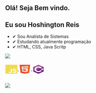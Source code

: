 ## Olá! Seja Bem vindo.
## Eu sou Hoshington Reis

- ✔ Sou Analista de Sistemas 
- ✔ Estudando atualmente programação 
- ✔ HTML, CSS, Java Scritp

<div>
	<a href="https://github.com/Hoshington-Reis">
	<img height="180em" src="https://github-readme-stats.vercel.app/api?username=Hoshington-Reis&show_icons=true&theme=dark&include_all_commits=true&count_private+true/">
	
</div>
<div style="display: inline_block"><br>
	<img align="center" alt="Reis-Js" height="30" width="40" src="https://raw.githubusercontent.com/devicons/devicon/master/icons/javascript/javascript-plain.svg">
  <img align="center" alt="Reis-HTML" height="30" width="40" src="https://raw.githubusercontent.com/devicons/devicon/master/icons/html5/html5-original.svg">
  <img align="center" alt="Reis-HTML" height="30" width="40" src="https://raw.githubusercontent.com/devicons/devicon/master/icons/csharp/csharp-original.svg">
</div>

##

<div>
   <a href="https://www.linkedin.com/in/hoshington-dos-reis-oliveira-64454b64" target="_blank"><img src="https://img.shields.io/badge/-LinkedIn-%230077B5?style=for-the-badge&logo=linkedin&logoColor=white" target="_blank"></a>  
   </div>
